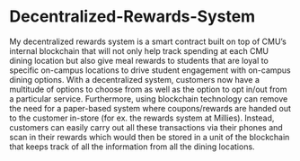 # Decentralized-Rewards-System

My decentralized rewards system is a smart contract built on top of CMU’s internal blockchain that will not only help track spending at each CMU dining location but also give meal rewards to students that are loyal to specific on-campus locations to drive student engagement with on-campus dining options. With a decentralized system, customers now have a multitude of options to choose from as well as the option to opt in/out from a particular service. Furthermore, using blockchain technology can remove the need for a paper-based system where coupons/rewards are handed out to the customer in-store (for ex. the rewards system at Millies). Instead, customers can easily carry out all these transactions via their phones and scan in their rewards which would then be stored in a unit of the blockchain that keeps track of all the information from all the dining locations.
